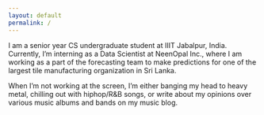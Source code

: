 ```yaml
---
layout: default
permalink: /
---
```


I am a senior year CS undergraduate student at IIIT Jabalpur, India.
Currently, I’m interning as a Data Scientist at NeenOpal Inc., where I am working as a
part of the forecasting team to make predictions for one of the largest tile manufacturing organization in Sri Lanka.

When I’m not working at the screen, I’m either banging my head to heavy metal, chilling out
with hiphop/R&B songs, or write about my opinions over various music albums and bands on my music blog.
